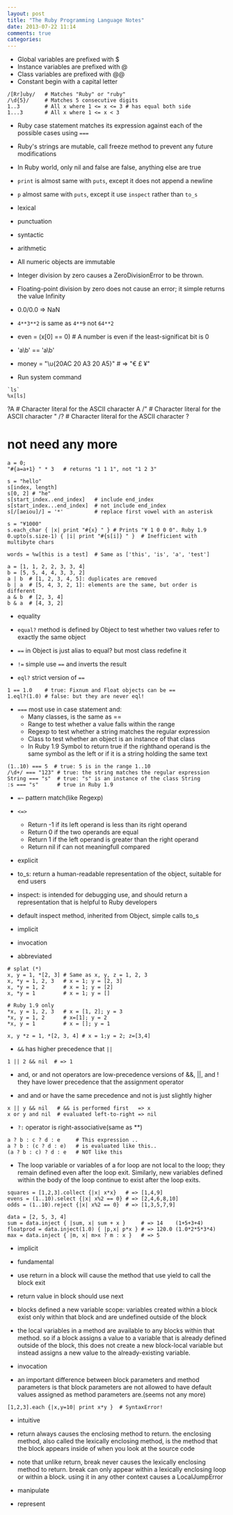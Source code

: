 ```yaml
---
layout: post
title: "The Ruby Programming Language Notes"
date: 2013-07-22 11:14
comments: true
categories: 
---
```


- Global variables are prefixed with $
- Instance variables are prefixed with @
- Class variables are prefixed with @@
- Constant begin with a capital letter

```
/[Rr]uby/   # Matches "Ruby" or "ruby"
/\d{5}/     # Matches 5 consecutive digits
1..3        # All x where 1 <= x <= 3 # has equal both side
1...3       # All x where 1 <= x < 3
```

- Ruby case statement matches its expression against each of the possible cases using `===`

- Ruby's strings are mutable, call freeze method to prevent any future modifications

- In Ruby world, only nil and false are false, anything else are true

- `print` is almost same with `puts`, except it does not append a newline

- `p` almost same with `puts`, except it use `inspect` rather than `to_s`

- lexical
- punctuation
- syntactic
- arithmetic

- All numeric objects are immutable

- Integer division by zero causes a ZeroDivisionError to be thrown.
- Floating-point division by zero does not cause an error; it simple returns the value Infinity
- 0.0/0.0 => NaN

- `4**3**2` is same as `4**9` not `64**2`

- even = (x[0] == 0)  # A number is even if the least-significat bit is 0

- 'a\b' == 'a\\b'

- money = "\u{20AC 20 A3 20 A5}" # => "€ £ ¥"

- Run system command
```
`ls`
%x[ls]
```

?A  # Character literal for the  ASCII character A
/"  # Character literal for the  ASCII character "
/?  # Character literal for the  ASCII character ?
# not need any more

```
a = 0;
"#{a=a+1} " * 3   # returns "1 1 1", not "1 2 3"
```

```
s = "hello"
s[index, length]
s[0, 2] # "he"
s[start_index..end_index]   # include end_index
s[start_index...end_index]  # not include end_index
s[/[aeiou]/] = '*'          # replace first vowel with an asterisk
```

```
s = "¥1000"
s.each_char { |x| print "#{x} " } # Prints "¥ 1 0 0 0". Ruby 1.9
0.upto(s.size-1) { |i| print "#{s[i]} " }  # Inefficient with multibyte chars
```

```
words = %w[this is a test]  # Same as ['this', 'is', 'a', 'test']
```

```
a = [1, 1, 2, 2, 3, 3, 4]
b = [5, 5, 4, 4, 3, 3, 2]
a | b  # [1, 2, 3, 4, 5]: duplicates are removed
b | a  # [5, 4, 3, 2, 1]: elements are the same, but order is different
a & b  # [2, 3, 4]
b & a  # [4, 3, 2]
```

- equality

- `equal?` method is defined by Object to test whether two values refer to exactly the same object

- `==` in Object is just alias to equal? but most class redefine it

- `!=` simple use `==` and inverts the result

- `eql?` strict version of `==`

```
1 == 1.0    # true: Fixnum and Float objects can be ==
1.eql?(1.0) # false: but they are never eql!
```

- `===` most use in case statement and:
  - Many classes, is the same as ==
  - Range to test whether a value falls within the range
  - Regexp to test whether a string matches the regular expression
  - Class to test whether an object is an instance of that class
  - In Ruby 1.9 Symbol to return true if the righthand operand is the same symbol as the left or if it is a string holding the same text

```
(1..10) === 5  # true: 5 is in the range 1..10
/\d+/ === "123" # true: the string matches the regular expression
String === "s"  # true: "s" is an instance of the class String
:s === "s"      # true in Ruby 1.9
```

- `=~` pattern match(like Regexp)

- `<=>`
  - Return -1 if its left operand is less than its right operand
  - Return 0 if the two operands are equal
  - Return 1 if the left operand is greater than the right operand
  - Return nil if can not meaningfull compared

- explicit

- to_s:
  return a human-readable representation of the object, suitable for end users
- inspect:
  is intended for debugging use, and should return a representation that is helpful to Ruby developers
- default inspect method, inherited from Object, simple calls to_s

- implicit
- invocation
- abbreviated

```
# splat (*)
x, y = 1, *[2, 3] # Same as x, y, z = 1, 2, 3
x, *y = 1, 2, 3   # x = 1; y = [2, 3]
x, *y = 1, 2      # x = 1; y = [2]
x, *y = 1         # x = 1; y = []
```

```
# Ruby 1.9 only
*x, y = 1, 2, 3   # x = [1, 2]; y = 3
*x, y = 1, 2      # x=[1]; y = 2
*x, y = 1         # x = []; y = 1

x, y *z = 1, *[2, 3, 4] # x = 1;y = 2; z=[3,4]
```

- `&&` has higher precedence that `||`
```
1 || 2 && nil  # => 1
```

- and, or and not operators are low-precedence versions of &&, ||, and !
they have lower precedence that the assignment operator

- and and or have the same precedence and not is just slightly higher
```
x || y && nil   # && is performed first   => x
x or y and nil  # evaluated left-to-right => nil
```

- `?:` operator is right-associative(same as **)
```
a ? b : c ? d : e     # This expression ..
a ? b : (c ? d : e)   # is evaluated like this..
(a ? b : c) ? d : e   # NOT like this
```

- The loop variable or variables of a for loop are not local to the loop; they remain defined even after the loop exit. Similarly, new variables defined within the body of the loop continue to exist after the loop exits.

```
squares = [1,2,3].collect {|x| x*x}   # => [1,4,9]
evens = (1..10).select {|x| x%2 == 0} # => [2,4,6,8,10]
odds = (1..10).reject {|x| x%2 == 0}  # => [1,3,5,7,9]
```

```
data = [2, 5, 3, 4]
sum = data.inject { |sum, x| sum + x }     # => 14    (1+5+3+4)
floatprod = data.inject(1.0) { |p,x| p*x } # => 120.0 (1.0*2*5*3*4)
max = data.inject { |m, x| m>x ? m : x }   # => 5
```

- implicit
- fundamental

- use return in a block will cause the method that use yield to call the block exit

- return value in block should use next

- blocks defined a new variable scope: variables created within a block exist only within that block and are undefined outside of the block

- the local variables in a method are available to any blocks within that method. so if a block assigns a value to a variable that is already defined outside of the block, this does not create a new block-local variable but instead assigns a new value to the already-existing variable.

- invocation

- an important difference between block parameters and method parameters is that block parameters are not allowed to have default values assigned as method parameters are.(seems not any more)

```
[1,2,3].each {|x,y=10| print x*y }  # SyntaxError!
```

- intuitive

- return always causes the enclosing method to return. the enclosing method, also called the lexically enclosing method, is the method that the block appears inside of when you look at the source code

- note that unlike return, break never causes the lexically enclosing method to return. break can only appear within a lexically enclosing loop or within a block. using it in any other context causes a LocalJumpError

- manipulate
- represent
